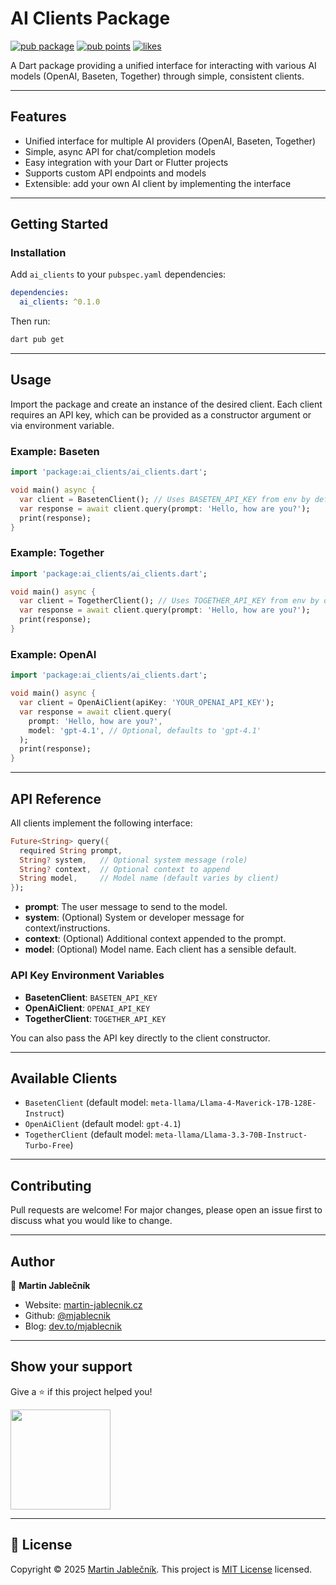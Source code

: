 # AI Clients Package

[![pub package](https://img.shields.io/pub/v/ai_clients.svg)](https://pub.dev/packages/ai_clients)
[![pub points](https://badges.bar/ai_clients/pub%20points)](https://pub.dev/packages/ai_clients/score)
[![likes](https://badges.bar/ai_clients/likes)](https://pub.dev/packages/ai_clients/score)

A Dart package providing a unified interface for interacting with various AI models (OpenAI, Baseten, Together) through simple, consistent clients.

---

## Features

- Unified interface for multiple AI providers (OpenAI, Baseten, Together)
- Simple, async API for chat/completion models
- Easy integration with your Dart or Flutter projects
- Supports custom API endpoints and models
- Extensible: add your own AI client by implementing the interface

---

## Getting Started

### Installation

Add `ai_clients` to your `pubspec.yaml` dependencies:

```yaml
dependencies:
  ai_clients: ^0.1.0
```

Then run:

```sh
dart pub get
```

---

## Usage

Import the package and create an instance of the desired client. Each client requires an API key, which can be provided as a constructor argument or via environment variable.

### Example: Baseten

```dart
import 'package:ai_clients/ai_clients.dart';

void main() async {
  var client = BasetenClient(); // Uses BASETEN_API_KEY from env by default
  var response = await client.query(prompt: 'Hello, how are you?');
  print(response);
}
```

### Example: Together

```dart
import 'package:ai_clients/ai_clients.dart';

void main() async {
  var client = TogetherClient(); // Uses TOGETHER_API_KEY from env by default
  var response = await client.query(prompt: 'Hello, how are you?');
  print(response);
}
```

### Example: OpenAI

```dart
import 'package:ai_clients/ai_clients.dart';

void main() async {
  var client = OpenAiClient(apiKey: 'YOUR_OPENAI_API_KEY');
  var response = await client.query(
    prompt: 'Hello, how are you?',
    model: 'gpt-4.1', // Optional, defaults to 'gpt-4.1'
  );
  print(response);
}
```

---

## API Reference

All clients implement the following interface:

```dart
Future<String> query({
  required String prompt,
  String? system,   // Optional system message (role)
  String? context,  // Optional context to append
  String model,     // Model name (default varies by client)
});
```

- **prompt**: The user message to send to the model.
- **system**: (Optional) System or developer message for context/instructions.
- **context**: (Optional) Additional context appended to the prompt.
- **model**: (Optional) Model name. Each client has a sensible default.

### API Key Environment Variables

- **BasetenClient**: `BASETEN_API_KEY`
- **OpenAiClient**: `OPENAI_API_KEY`
- **TogetherClient**: `TOGETHER_API_KEY`

You can also pass the API key directly to the client constructor.

---

## Available Clients

- `BasetenClient` (default model: `meta-llama/Llama-4-Maverick-17B-128E-Instruct`)
- `OpenAiClient` (default model: `gpt-4.1`)
- `TogetherClient` (default model: `meta-llama/Llama-3.3-70B-Instruct-Turbo-Free`)

---

## Contributing

Pull requests are welcome! For major changes, please open an issue first to discuss what you would like to change.

---

## Author

👤 **Martin Jablečník**

- Website: [martin-jablecnik.cz](https://www.martin-jablecnik.cz)
- Github: [@mjablecnik](https://github.com/mjablecnik)
- Blog: [dev.to/mjablecnik](https://dev.to/mjablecnik)

---

## Show your support

Give a ⭐️ if this project helped you!

<a href="https://www.patreon.com/mjablecnik">
  <img src="https://c5.patreon.com/external/logo/become_a_patron_button@2x.png" width="160">
</a>

---

## 📝 License

Copyright © 2025 [Martin Jablečník](https://github.com/mjablecnik).
This project is [MIT License](./LICENSE) licensed.


